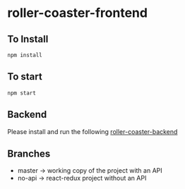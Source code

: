 # roller-coaster-frontend

## To Install
```
npm install
```

## To start
```
npm start
```

## Backend
Please install and run the following [roller-coaster-backend](https://github.com/rogerwschmidt/roller-coaster-backend)

## Branches
* master -> working copy of the project with an API
* no-api -> react-redux project without an API
